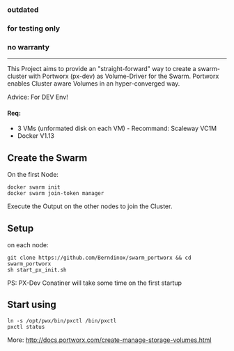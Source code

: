 ### outdated
### for testing only
### no warranty
---------------------------

This Project aims to provide an "straight-forward" way to create a swarm-cluster with Portworx (px-dev) as Volume-Driver for the Swarm.
Portworx enables Cluster aware Volumes in an hyper-converged way.

Advice: For DEV Env!


#### Req:
- 3 VMs (unformated disk on each VM) - Recommand: Scaleway VC1M
- Docker V1.13




## Create the Swarm
On the first Node:
```
docker swarm init
docker swarm join-token manager
```
Execute the Output on the other nodes to join the Cluster.




## Setup
on each node:
```
git clone https://github.com/Berndinox/swarm_portworx && cd swarm_portworx
sh start_px_init.sh
```




PS: PX-Dev Conatiner will take some time on the first startup




## Start using
```
ln -s /opt/pwx/bin/pxctl /bin/pxctl
pxctl status
```
More: http://docs.portworx.com/create-manage-storage-volumes.html
